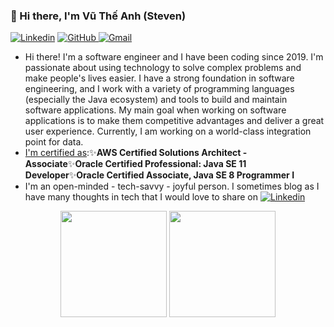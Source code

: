 ### 👋 Hi there, I'm Vũ Thế Anh (Steven)
[![Linkedin](https://img.shields.io/badge/LinkedIn-0077B5?style=for-the-badge&logo=linkedin&logoColor=white)](https://www.linkedin.com/in/steven-vu-se/)
[![GitHub](https://img.shields.io/badge/GitHub-100000?style=for-the-badge&logo=github&logoColor=white) ](https://github.com/VuAnhIT)
[![Gmail](https://img.shields.io/badge/Gmail-D14836?style=for-the-badge&logo=gmail&logoColor=white)](mailto:vutheanhit@gmail.com)

- Hi there! I'm a software engineer and I have been coding since 2019. I'm passionate about using technology to solve complex problems and make people's lives easier. I have a strong foundation in software engineering, and I work with a variety of programming languages (especially the Java ecosystem) and tools to build and maintain software applications. My main goal when working on software applications is to make them competitive advantages and deliver a great user experience. Currently, I am working on a world-class integration point for data.
- [I'm certified as](https://www.credly.com/users/anh-vu-the.d38fb015/badges):✨**AWS Certified Solutions Architect - Associate**✨**Oracle Certified Professional: Java SE 11 Developer**✨**Oracle Certified Associate, Java SE 8 Programmer I**
- I'm an open-minded - tech-savvy - joyful person. I sometimes blog as I have many thoughts in tech that I would love to share on [![Linkedin](https://img.shields.io/badge/LinkedIn-0077B5?style=for-the-badge&logo=linkedin&logoColor=white)](https://www.linkedin.com/in/steven-vu-se/)

<div align="center">
	<img height="170em" src="https://github-readme-stats-sigma-five.vercel.app/api?username=VuAnhIT&show_icons=true&hide_border=true&&count_private=true&include_all_commits=true&theme=dark"/>
	<img height="170em" src="https://github-readme-stats-sigma-five.vercel.app/api/top-langs/?username=VuAnhIT&theme=dark&show_icons=true&hide_border=true&layout=compact&langs_count=8"/>
</div>
